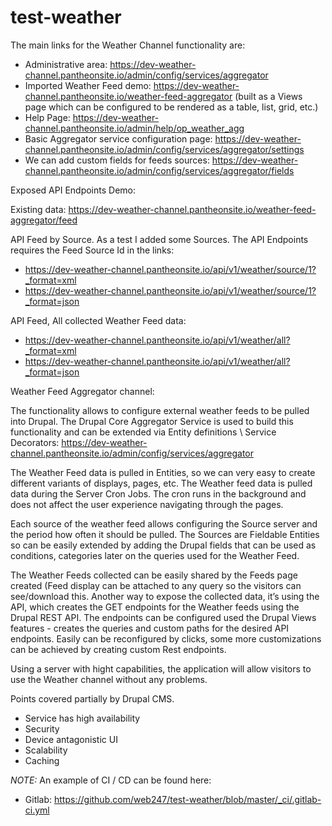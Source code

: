# test-weather
The main links for the Weather Channel functionality are:
- Administrative area: https://dev-weather-channel.pantheonsite.io/admin/config/services/aggregator
- Imported Weather Feed demo: https://dev-weather-channel.pantheonsite.io/weather-feed-aggregator (built as a Views page which can be configured to be rendered as a table, list, grid, etc.)
- Help Page: https://dev-weather-channel.pantheonsite.io/admin/help/op_weather_agg
- Basic Aggregator service configuration page: https://dev-weather-channel.pantheonsite.io/admin/config/services/aggregator/settings
- We can add custom fields for feeds sources: https://dev-weather-channel.pantheonsite.io/admin/config/services/aggregator/fields

Exposed API Endpoints Demo:

Existing data: https://dev-weather-channel.pantheonsite.io/weather-feed-aggregator/feed

API Feed by Source. As a test I added some Sources. The API Endpoints requires the Feed Source Id in the links:
- https://dev-weather-channel.pantheonsite.io/api/v1/weather/source/1?_format=xml
- https://dev-weather-channel.pantheonsite.io/api/v1/weather/source/1?_format=json

API Feed, All collected Weather Feed data:
- https://dev-weather-channel.pantheonsite.io/api/v1/weather/all?_format=xml
- https://dev-weather-channel.pantheonsite.io/api/v1/weather/all?_format=json

Weather Feed Aggregator channel:

The functionality allows to configure external weather feeds to be pulled into Drupal. The Drupal Core Aggregator Service is used to build this functionality and can be extended via  Entity definitions \ Service Decorators: https://dev-weather-channel.pantheonsite.io/admin/config/services/aggregator

The Weather Feed data is pulled in Entities, so we can very easy to create different variants of displays, pages, etc. The Weather feed data is pulled data during the Server Cron Jobs. The cron runs in the background and does not affect the user experience navigating through the pages.

Each source of the weather feed allows configuring the Source server and the period how often it should be pulled. The Sources are Fieldable Entities so can be easily extended by adding the Drupal fields that can be used as conditions, categories later on the queries used for the Weather Feed.

The Weather Feeds collected can be easily shared by the Feeds page created (Feed display can be attached to any query so the visitors can see/download this. Another way to expose the collected data, it’s using the API, which creates the GET endpoints for the Weather feeds using the Drupal REST API. The endpoints can be configured used the Drupal Views features - creates the queries and custom paths for the desired API endpoints. Easily can be reconfigured by clicks, some more customizations can be achieved by creating custom Rest endpoints.

Using a server with hight capabilities, the application will allow visitors to use the Weather channel without any problems.

Points covered partially by Drupal CMS.
- Service has high availability
- Security
- Device antagonistic UI
- Scalability
- Caching

*NOTE:* An example of CI / CD can be found here:
- Gitlab: https://github.com/web247/test-weather/blob/master/_ci/.gitlab-ci.yml
